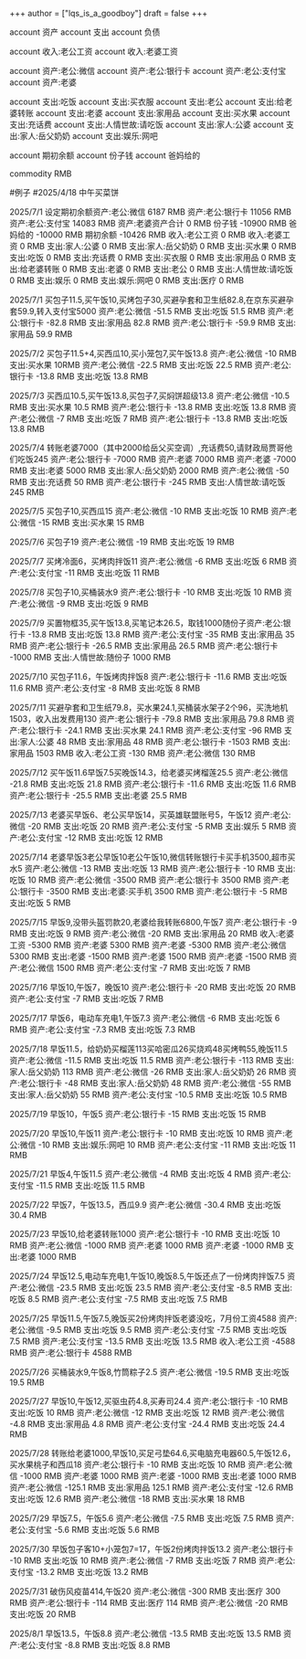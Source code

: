 +++
author = ["lqs_is_a_goodboy"]
draft = false
+++

account 资产
account 支出
account 负债

account 收入:老公工资
account 收入:老婆工资

account 资产:老公:微信
account 资产:老公:银行卡
account 资产:老公:支付宝
account 资产:老婆

account 支出:吃饭
account 支出:买衣服
account 支出:老公
account 支出:给老婆转账
account 支出:老婆
account 支出:家用品
account 支出:买水果
account 支出:充话费
account 支出:人情世故:请吃饭
account 支出:家人:公婆
account 支出:家人:岳父奶奶
account 支出:娱乐:网吧

account 期初余额
account 份子钱
account 爸妈给的

commodity RMB

\#例子
\#2025/4/18 中午买菜饼

2025/7/1 设定期初余额资产:老公:微信                              6187 RMB
    资产:老公:银行卡                           11056 RMB
    资产:老公:支付宝                           14083 RMB
    资产:老婆资产合计                              0 RMB
    份子钱                                    -10900 RMB
    爸妈给的                                  -10000 RMB
    期初余额                                  -10426 RMB
    收入:老公工资                                  0 RMB
    收入:老婆工资                                  0 RMB
    支出:家人:公婆                                 0 RMB
    支出:家人:岳父奶奶                             0 RMB
    支出:买水果                                    0 RMB
    支出:吃饭                                      0 RMB
    支出:充话费                                    0 RMB
    支出:买衣服                                    0 RMB
    支出:家用品                                    0 RMB
    支出:给老婆转账                                0 RMB
    支出:老婆                                      0 RMB
    支出:老公                                      0 RMB
    支出:人情世故:请吃饭                           0 RMB
    支出:娱乐                                      0 RMB
    支出:娱乐:网吧                                 0 RMB
    支出:医疗                                      0 RMB

2025/7/1 买包子11.5,买午饭10,买烤包子30,买避孕套和卫生纸82.8,在京东买避孕套59.9,转入支付宝5000
    资产:老公:微信                             -51.5 RMB
    支出:吃饭                                   51.5 RMB
    资产:老公:银行卡                           -82.8 RMB
    支出:家用品                                 82.8 RMB
    资产:老公:银行卡                           -59.9 RMB
    支出:家用品                                 59.9 RMB

2025/7/2 买包子11.5+4,买西瓜10,买小笼包7,买午饭13.8
    资产:老公:微信                               -10 RMB
    支出:买水果                                   10RMB
    资产:老公:微信                             -22.5 RMB
    支出:吃饭                                   22.5 RMB
    资产:老公:银行卡                           -13.8 RMB
    支出:吃饭                                   13.8 RMB

2025/7/3 买西瓜10.5,买午饭13.8,买包子7,买焖饼超级13.8
    资产:老公:微信                             -10.5 RMB
    支出:买水果                                 10.5 RMB
    资产:老公:银行卡                           -13.8 RMB
    支出:吃饭                                   13.8 RMB
    资产:老公:微信                                -7 RMB
    支出:吃饭                                      7 RMB
    资产:老公:银行卡                           -13.8 RMB
    支出:吃饭                                   13.8 RMB

2025/7/4 转账老婆7000（其中2000给岳父买空调）,充话费50,请财政局贾哥他们吃饭245
    资产:老公:银行卡                           -7000 RMB
    资产:老婆                                   7000 RMB
    资产:老婆                                  -7000 RMB
    支出:老婆                                   5000 RMB
    支出:家人:岳父奶奶                          2000 RMB
    资产:老公:微信                               -50 RMB
    支出:充话费                                   50 RMB
    资产:老公:银行卡                            -245 RMB
    支出:人情世故:请吃饭                         245 RMB

2025/7/5 买包子10,买西瓜15
    资产:老公:微信                               -10 RMB
    支出:吃饭                                     10 RMB
    资产:老公:微信                               -15 RMB
    支出:买水果                                   15 RMB

2025/7/6 买包子19
    资产:老公:微信                               -19 RMB
    支出:吃饭                                     19 RMB

2025/7/7 买烤冷面6，买烤肉拌饭11
    资产:老公:微信                                -6 RMB
    支出:吃饭                                      6 RMB
    资产:老公:支付宝                             -11 RMB
    支出:吃饭                                     11 RMB

2025/7/8 买包子10,买桶装水9
    资产:老公:银行卡                             -10 RMB
    支出:吃饭                                     10 RMB
    资产:老公:微信                                -9 RMB
    支出:吃饭                                      9 RMB

2025/7/9 买置物框35,买午饭13.8,买笔记本26.5，取钱1000随份子资产:老公:银行卡                           -13.8 RMB
    支出:吃饭                                   13.8 RMB
    资产:老公:支付宝                             -35 RMB
    支出:家用品                                   35 RMB
    资产:老公:银行卡                           -26.5 RMB
    支出:家用品                                 26.5 RMB
    资产:老公:银行卡                           -1000 RMB
    支出:人情世故:随份子                        1000 RMB

2025/7/10 买包子11.6，午饭烤肉拌饭8
    资产:老公:银行卡                           -11.6 RMB
    支出:吃饭                                   11.6 RMB
    资产:老公:支付宝                              -8 RMB
    支出:吃饭                                      8 RMB

2025/7/11 买避孕套和卫生纸79.8，买水果24.1,买桶装水架子2个96，买洗地机1503，收入出发费用130
    资产:老公:银行卡                           -79.8 RMB
    支出:家用品                                 79.8 RMB
    资产:老公:银行卡                           -24.1 RMB
    支出:买水果                                 24.1 RMB
    资产:老公:支付宝                             -96 RMB
    支出:家人:公婆                                48 RMB
    支出:家用品                                   48 RMB
    资产:老公:银行卡                           -1503 RMB
    支出:家用品                                 1503 RMB
    收入:老公工资                               -130 RMB
    资产:老公:微信                               130 RMB

2025/7/12 买午饭11.6早饭7.5买晚饭14.3，给老婆买烤榴莲25.5
    资产:老公:微信                             -21.8 RMB
    支出:吃饭                                   21.8 RMB
    资产:老公:银行卡                           -11.6 RMB
    支出:吃饭                                   11.6 RMB
    资产:老公:银行卡                           -25.5 RMB
    支出:老婆                                   25.5 RMB

2025/7/13 老婆买早饭6、老公买早饭14，买英雄联盟账号5，午饭12
    资产:老公:微信                               -20 RMB
    支出:吃饭                                     20 RMB
    资产:老公:支付宝                              -5 RMB
    支出:娱乐                                      5 RMB
    资产:老公:支付宝                             -12 RMB
    支出:吃饭                                     12 RMB

2025/7/14 老婆早饭3老公早饭10老公午饭10,微信转账银行卡买手机3500,超市买水5
    资产:老公:微信                               -13 RMB
    支出:吃饭                                     13 RMB
    资产:老公:银行卡                             -10 RMB
    支出:吃饭                                     10 RMB
    资产:老公:微信                             -3500 RMB
    资产:老公:银行卡                            3500 RMB
    资产:老公:银行卡                           -3500 RMB
    支出:老婆:买手机                            3500 RMB
    资产:老公:银行卡                              -5 RMB
    支出:吃饭                                      5 RMB

2025/7/15 早饭9,没带头盔罚款20,老婆给我转账6800,午饭7
    资产:老公:银行卡                              -9 RMB
    支出:吃饭                                      9 RMB
    资产:老公:微信                               -20 RMB
    支出:家用品                                   20 RMB
    收入:老婆工资                              -5300 RMB
    资产:老婆                                   5300 RMB
    资产:老婆                                  -5300 RMB
    资产:老公:微信                              5300 RMB
    支出:老婆                                  -1500 RMB
    资产:老婆                                   1500 RMB
    资产:老婆                                  -1500 RMB
    资产:老公:微信                              1500 RMB
    资产:老公:支付宝                              -7 RMB
    支出:吃饭                                      7 RMB

2025/7/16 早饭10,午饭7，晚饭10
    资产:老公:银行卡                             -20 RMB
    支出:吃饭                                     20 RMB
    资产:老公:支付宝                              -7 RMB
    支出:吃饭                                      7 RMB

2025/7/17 早饭6，电动车充电1,午饭7.3
    资产:老公:微信                                -6 RMB
    支出:吃饭                                      6 RMB
    资产:老公:支付宝                            -7.3 RMB
    支出:吃饭                                    7.3 RMB

2025/7/18 早饭11.5，给奶奶买榴莲113买哈密瓜26买烧鸡48买烤鸭55,晚饭11.5
    资产:老公:微信                             -11.5 RMB
    支出:吃饭                                   11.5 RMB
    资产:老公:银行卡                            -113 RMB
    支出:家人:岳父奶奶                           113 RMB
    资产:老公:微信                               -26 RMB
    支出:家人:岳父奶奶                            26 RMB
    资产:老公:银行卡                             -48 RMB
    支出:家人:岳父奶奶                            48 RMB
    资产:老公:微信                               -55 RMB
    支出:家人:岳父奶奶                            55 RMB
    资产:老公:支付宝                           -10.5 RMB
    支出:吃饭                                   10.5 RMB

2025/7/19 早饭10，午饭5
    资产:老公:银行卡                             -15 RMB
    支出:吃饭                                     15 RMB

2025/7/20 早饭10,午饭11
    资产:老公:银行卡                             -10 RMB
    支出:吃饭                                     10 RMB
    资产:老公:微信                               -10 RMB
    支出:娱乐:网吧                                10 RMB
    资产:老公:支付宝                             -11 RMB
    支出:吃饭                                     11 RMB

2025/7/21 早饭4,午饭11.5
    资产:老公:微信                                -4 RMB
    支出:吃饭                                      4 RMB
    资产:老公:支付宝                           -11.5 RMB
    支出:吃饭                                   11.5 RMB

2025/7/22 早饭7，午饭13.5，西瓜9.9
    资产:老公:微信                             -30.4 RMB
    支出:吃饭                                   30.4 RMB

2025/7/23 早饭10,给老婆转账1000
    资产:老公:银行卡                             -10 RMB
    支出:吃饭                                     10 RMB
    资产:老公:微信                             -1000 RMB
    资产:老婆                                   1000 RMB
    资产:老婆                                  -1000 RMB
    支出:老婆                                   1000 RMB

2025/7/24  早饭12.5,电动车充电1,午饭10,晚饭8.5,午饭还点了一份烤肉拌饭7.5
    资产:老公:微信                             -23.5 RMB
    支出:吃饭                                   23.5 RMB
    资产:老公:支付宝                            -8.5 RMB
    支出:吃饭                                    8.5 RMB
    资产:老公:支付宝                            -7.5 RMB
    支出:吃饭                                    7.5 RMB

2025/7/25 早饭11.5,午饭7.5,晚饭买2份烤肉拌饭老婆没吃，7月份工资4588
    资产:老公:微信                              -9.5 RMB
    支出:吃饭                                    9.5 RMB
    资产:老公:支付宝                            -7.5 RMB
    支出:吃饭                                    7.5 RMB
    资产:老公:支付宝                           -13.5 RMB
    支出:吃饭                                   13.5 RMB
    收入:老公工资                              -4588 RMB
    资产:老公:银行卡                            4588 RMB

2025/7/26 买桶装水9,午饭8,竹筒粽子2.5
    资产:老公:微信                             -19.5 RMB
    支出:吃饭                                   19.5 RMB

2025/7/27 早饭10,午饭12,买驱虫药4.8,买寿司24.4
    资产:老公:银行卡                             -10 RMB
    支出:吃饭                                     10 RMB
    资产:老公:微信                               -12 RMB
    支出:吃饭                                     12 RMB
    资产:老公:微信                              -4.8 RMB
    支出:家用品                                  4.8 RMB
    资产:老公:支付宝                           -24.4 RMB
    支出:吃饭                                   24.4 RMB

2025/7/28 转账给老婆1000,早饭10,买足弓垫64.6,买电脑充电器60.5,午饭12.6，买水果桃子和西瓜18
    资产:老公:银行卡                             -10 RMB
    支出:吃饭                                     10 RMB
    资产:老公:微信                             -1000 RMB
    资产:老婆                                   1000 RMB
    资产:老婆                                  -1000 RMB
    支出:老婆                                   1000 RMB
    资产:老公:微信                            -125.1 RMB
    支出:家用品                                125.1 RMB
    资产:老公:支付宝                           -12.6 RMB
    支出:吃饭                                   12.6 RMB
    资产:老公:微信                               -18 RMB
    支出:买水果                                   18 RMB

2025/7/29 早饭7.5，午饭5.6
    资产:老公:微信                              -7.5 RMB
    支出:吃饭                                    7.5 RMB
    资产:老公:支付宝                            -5.6 RMB
    支出:吃饭                                    5.6 RMB

2025/7/30 早饭包子客10+小笼包7=17，午饭2份烤肉拌饭13.2
    资产:老公:银行卡                             -10 RMB
    支出:吃饭                                     10 RMB
    资产:老公:微信                                -7 RMB
    支出:吃饭                                      7 RMB
    资产:老公:支付宝                           -13.2 RMB
    支出:吃饭                                   13.2 RMB

2025/7/31 破伤风疫苗414,午饭20
    资产:老公:微信                              -300 RMB
    支出:医疗                                    300 RMB
    资产:老公:银行卡                            -114 RMB
    支出:医疗                                    114 RMB
    资产:老公:微信                               -20 RMB
    支出:吃饭                                     20 RMB

2025/8/1 早饭13.5，午饭8.8
    资产:老公:微信                             -13.5 RMB
    支出:吃饭                                   13.5 RMB
    资产:老公:支付宝                            -8.8 RMB
    支出:吃饭                                    8.8 RMB
